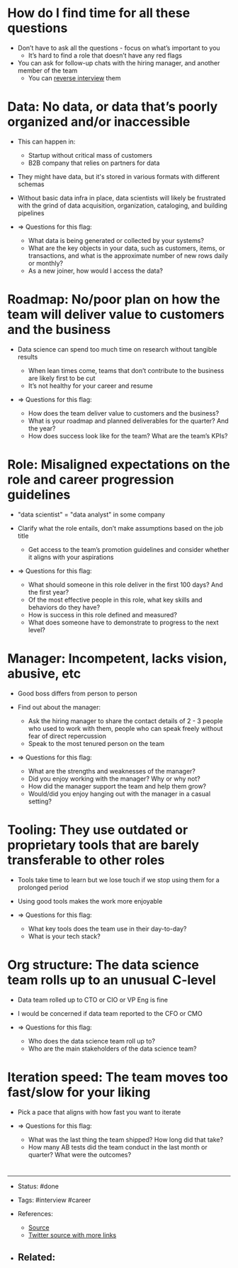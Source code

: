 # How do I find time for all these questions

- Don’t have to ask all the questions - focus on what’s important to you
	- It’s hard to find a role that doesn’t have any red flags
- You can ask for follow-up chats with the hiring manager, and another member of the team
	- You can [reverse interview](https://blog.pragmaticengineer.com/reverse-interviewing/) them


# Data: No data, or data that’s poorly organized and/or inaccessible

- This can happen in:
	- Startup without critical mass of customers
	- B2B company that relies on partners for data
- They might have data, but it's stored in various formats with different schemas

- Without basic data infra in place, data scientists will likely be frustrated with the grind of data acquisition, organization, cataloging, and building pipelines

- => Questions for this flag:
	- What data is being generated or collected by your systems?
	- What are the key objects in your data, such as customers, items, or transactions, and what is the approximate number of new rows daily or monthly?
	- As a new joiner, how would I access the data?

# Roadmap: No/poor plan on how the team will deliver value to customers and the business

- Data science can spend too much time on research without tangible results
	- When lean times come, teams that don’t contribute to the business are likely first to be cut
	- It’s not healthy for your career and resume 

- => Questions for this flag:
	- How does the team deliver value to customers and the business?
	- What is your roadmap and planned deliverables for the quarter? And the year?
	- How does success look like for the team? What are the team’s KPIs?


# Role: Misaligned expectations on the role and career progression guidelines

- "data scientist" = "data analyst" in some company
- Clarify what the role entails, don’t make assumptions based on the job title
	- Get access to the team’s promotion guidelines and consider whether it aligns with your aspirations

- => Questions for this flag:
	- What should someone in this role deliver in the first 100 days? And the first year?
	- Of the most effective people in this role, what key skills and behaviors do they have?
	- How is success in this role defined and measured?
	- What does someone have to demonstrate to progress to the next level?


# Manager: Incompetent, lacks vision, abusive, etc

- Good boss differs from person to person
- Find out about the manager:
	- Ask the hiring manager to share the contact details of 2 - 3 people who used to work with them, people who can speak freely without fear of direct repercussion
	- Speak to the most tenured person on the team

- => Questions for this flag:
	- What are the strengths and weaknesses of the manager?
	- Did you enjoy working with the manager? Why or why not?
	- How did the manager support the team and help them grow?
	- Would/did you enjoy hanging out with the manager in a casual setting?


# Tooling: They use outdated or proprietary tools that are barely transferable to other roles

- Tools take time to learn but we lose touch if we stop using them for a prolonged period
- Using good tools makes the work more enjoyable

- => Questions for this flag:
	- What key tools does the team use in their day-to-day?
	- What is your tech stack?

# Org structure: The data science team rolls up to an unusual C-level

- Data team rolled up to CTO or CIO or VP Eng is fine
- I would be concerned if data team reported to the CFO or CMO

- => Questions for this flag:
	- Who does the data science team roll up to?
	- Who are the main stakeholders of the data science team?

# Iteration speed: The team moves too fast/slow for your liking

- Pick a pace that aligns with how fast you want to iterate

- => Questions for this flag:
	- What was the last thing the team shipped? How long did that take?
	- How many AB tests did the team conduct in the last month or quarter? What were the outcomes?


# 

---
- Status: #done

- Tags: #interview #career 

- References:
	- [Source](https://eugeneyan.com/writing/red-flags/)
	- [Twitter source with more links](https://twitter.com/eugeneyan/status/1494118901696839686)

- Related:
	- 
